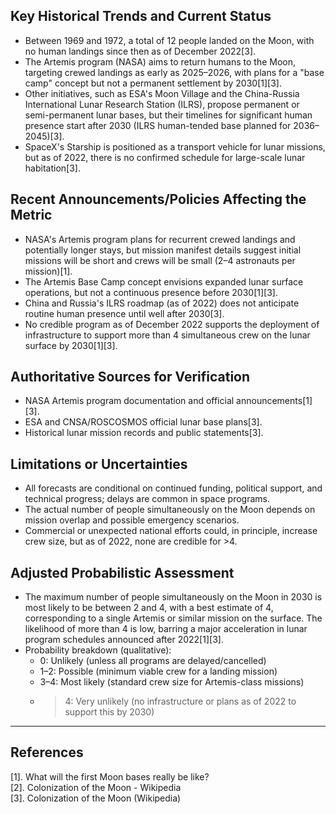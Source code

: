 ## Key Historical Trends and Current Status

- Between 1969 and 1972, a total of 12 people landed on the Moon, with no human landings since then as of December 2022[3].
- The Artemis program (NASA) aims to return humans to the Moon, targeting crewed landings as early as 2025–2026, with plans for a "base camp" concept but not a permanent settlement by 2030[1][3].
- Other initiatives, such as ESA's Moon Village and the China-Russia International Lunar Research Station (ILRS), propose permanent or semi-permanent lunar bases, but their timelines for significant human presence start after 2030 (ILRS human-tended base planned for 2036–2045)[3].
- SpaceX's Starship is positioned as a transport vehicle for lunar missions, but as of 2022, there is no confirmed schedule for large-scale lunar habitation[3].

## Recent Announcements/Policies Affecting the Metric

- NASA's Artemis program plans for recurrent crewed landings and potentially longer stays, but mission manifest details suggest initial missions will be short and crews will be small (2–4 astronauts per mission)[1].
- The Artemis Base Camp concept envisions expanded lunar surface operations, but not a continuous presence before 2030[1][3].
- China and Russia's ILRS roadmap (as of 2022) does not anticipate routine human presence until well after 2030[3].
- No credible program as of December 2022 supports the deployment of infrastructure to support more than 4 simultaneous crew on the lunar surface by 2030[1][3].

## Authoritative Sources for Verification

- NASA Artemis program documentation and official announcements[1][3].
- ESA and CNSA/ROSCOSMOS official lunar base plans[3].
- Historical lunar mission records and public statements[3].

## Limitations or Uncertainties

- All forecasts are conditional on continued funding, political support, and technical progress; delays are common in space programs.
- The actual number of people simultaneously on the Moon depends on mission overlap and possible emergency scenarios.
- Commercial or unexpected national efforts could, in principle, increase crew size, but as of 2022, none are credible for >4.

## Adjusted Probabilistic Assessment

- The maximum number of people simultaneously on the Moon in 2030 is most likely to be between 2 and 4, with a best estimate of 4, corresponding to a single Artemis or similar mission on the surface. The likelihood of more than 4 is low, barring a major acceleration in lunar program schedules announced after 2022[1][3].
- Probability breakdown (qualitative):
  - 0: Unlikely (unless all programs are delayed/cancelled)
  - 1–2: Possible (minimum viable crew for a landing mission)
  - 3–4: Most likely (standard crew size for Artemis-class missions)
  - >4: Very unlikely (no infrastructure or plans as of 2022 to support this by 2030)

---

## References

[1]. What will the first Moon bases really be like?  
[2]. Colonization of the Moon - Wikipedia  
[3]. Colonization of the Moon (Wikipedia)